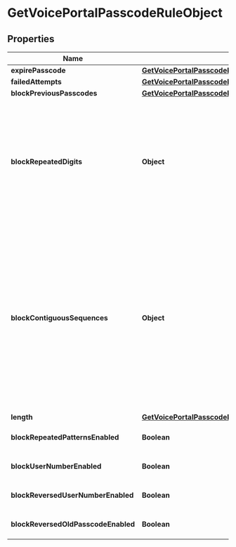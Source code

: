 

# GetVoicePortalPasscodeRuleObject


## Properties

| Name | Type | Description | Notes |
|------------ | ------------- | ------------- | -------------|
|**expirePasscode** | [**GetVoicePortalPasscodeRuleObjectExpirePasscode**](GetVoicePortalPasscodeRuleObjectExpirePasscode.md) |  |  [optional] |
|**failedAttempts** | [**GetVoicePortalPasscodeRuleObjectFailedAttempts**](GetVoicePortalPasscodeRuleObjectFailedAttempts.md) |  |  [optional] |
|**blockPreviousPasscodes** | [**GetVoicePortalPasscodeRuleObjectBlockPreviousPasscodes**](GetVoicePortalPasscodeRuleObjectBlockPreviousPasscodes.md) |  |  [optional] |
|**blockRepeatedDigits** | **Object** | Settings for not allowing single or groups of repeated digits in passcode (for example, 22888, 121212, or 408408).      + enabled: true (boolean) - If enabled, passcode should not contain repeated digits.     + max: &#x60;3&#x60; (number) - Maximum number of digits to be considered as a repeated sequence. The minimum value is 1. The maximum value is 6. |  [optional] |
|**blockContiguousSequences** | **Object** | Settings for not allowing numerical sequence in passcode (for example, 012345 or 987654).      + enabled: true (boolean) - If enabled, do not allow the specified number of ascending or descending digits in a row.     + numberOfAscendingDigits: &#x60;3&#x60; (number) -  Number of ascending digits in sequence. The minimum value is 2. The maximum value is 5.     + numberOfDescendingDigits: &#x60;3&#x60; (number) -  Number of descending digits in sequence. The minimum value is 2. The maximum value is 5. |  [optional] |
|**length** | [**GetVoicePortalPasscodeRuleObjectLength**](GetVoicePortalPasscodeRuleObjectLength.md) |  |  [optional] |
|**blockRepeatedPatternsEnabled** | **Boolean** | If enabled, the passcode do not contain repeated pattern. |  [optional] |
|**blockUserNumberEnabled** | **Boolean** | If enabled, the passcode do not allow user phone number or extension. |  [optional] |
|**blockReversedUserNumberEnabled** | **Boolean** | If enabled, the passcode do not allow revered phone number or extension. |  [optional] |
|**blockReversedOldPasscodeEnabled** | **Boolean** | If enabled, the passcode do not allow setting reversed old passcode. |  [optional] |



